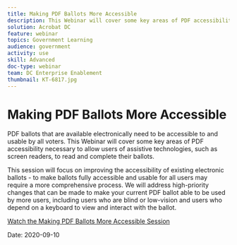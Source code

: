 ```yaml
---
title: Making PDF Ballots More Accessible
description: This Webinar will cover some key areas of PDF accessibility necessary to allow users of assistive technologies, such as screen readers, to read and complete their ballots.
solution: Acrobat DC
feature: webinar
topics: Government Learning
audience: government
activity: use
skill: Advanced
doc-type: webinar
team: DC Enterprise Enablement
thumbnail: KT-6817.jpg
---
```


# Making PDF Ballots More Accessible

PDF ballots that are available electronically need to be accessible to and usable by all voters. This Webinar will cover some key areas of PDF accessibility necessary to allow users of assistive technologies, such as screen readers, to read and complete their ballots.

This session will focus on improving the accessibility of existing electronic ballots - to make ballots fully accessible and usable for all users may require a more comprehensive process. We will address high-priority changes that can be made to make your current PDF ballot able to be used by more users, including users who are blind or low-vision and users who depend on a keyboard to view and interact with the ballot.

[Watch the Making PDF Ballots More Accessible Session](https://event.on24.com/wcc/r/2620020/599427B9BC7DA6BB34A4D46EB0EB1F63)

Date: 2020-09-10